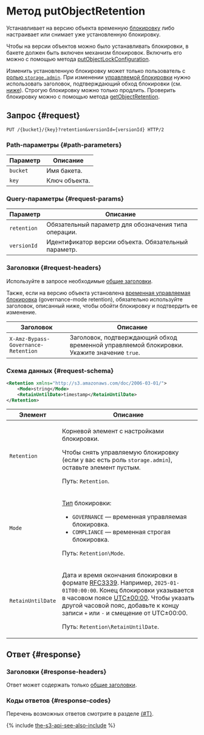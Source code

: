 # Метод putObjectRetention

Устанавливает на версию объекта временную [блокировку](../../../concepts/object-lock.md) либо настраивает или снимает уже установленную блокировку.

Чтобы на версии объектов можно было устанавливать блокировки, в бакете должен быть включен механизм блокировок. Включить его можно с помощью метода [putObjectLockConfiguration](../bucket/putobjectlockconfiguration.md).

Изменить установленную блокировку может только пользователь с [ролью `storage.admin`](../../../security/index.md). При изменении [управляемой блокировки](../../../concepts/object-lock.md#types) нужно использовать заголовок, подтверждающий обход блокировки (см. [ниже](#request-headers)). Строгую блокировку можно только продлить. Проверить блокировку можно с помощью метода [getObjectRetention](getobjectretention.md).

## Запрос {#request}

```http
PUT /{bucket}/{key}?retention&versionId={versionId} HTTP/2
```

### Path-параметры {#path-parameters}

Параметр | Описание
----- | -----
`bucket` | Имя бакета.
`key` | Ключ объекта.

### Query-параметры {#request-params}

Параметр | Описание
----- | -----
`retention` | Обязательный параметр для обозначения типа операции.
`versionId` | Идентификатор версии объекта. Обязательный параметр.

### Заголовки {#request-headers}

Используйте в запросе необходимые [общие заголовки](../common-request-headers.md).

Также, если на версию объекта установлена [временная управляемая блокировка](../../../concepts/object-lock.md#types) (governance-mode retention), обязательно используйте заголовок, описанный ниже, чтобы обойти блокировку и подтвердить ее изменение.

Заголовок | Описание
--- | ---
`X-Amz-Bypass-Governance-Retention` | Заголовок, подтверждающий обход временной управляемой блокировки. Укажите значение `true`.

### Схема данных {#request-schema}

```xml
<Retention xmlns="http://s3.amazonaws.com/doc/2006-03-01/">
    <Mode>string</Mode>
    <RetainUntilDate>timestamp</RetainUntilDate>
</Retention>
```

Элемент | Описание
----- | -----
`Retention` | <p>Корневой элемент с настройками блокировки.</p><p>Чтобы снять управляемую блокировку (если у вас есть роль `storage.admin`), оставьте элемент пустым.</p><p>Путь: `Retention`.</p>
`Mode` | <p>[Тип](../../../concepts/object-lock.md#types) блокировки:</p><ul><li>`GOVERNANCE` — временная управляемая блокировка.</li><li>`COMPLIANCE` — временная строгая блокировка.</li></ul><p>Путь: `Retention\Mode`.</p>
`RetainUntilDate` | <p>Дата и время окончания блокировки в формате [RFC3339](https://www.ietf.org/rfc/rfc3339.txt). Например, `2025-01-01T00:00:00`. Конец блокировки указывается в часовом поясе [UTC±00:00](https://ru.wikipedia.org/wiki/UTC±00:00). Чтобы указать другой часовой пояс, добавьте к концу записи `+` или `-` и смещение от UTC±00:00.</p><p>Путь: `Retention\RetainUntilDate`.</p>

## Ответ {#response}

### Заголовки {#response-headers}

Ответ может содержать только [общие заголовки](../common-response-headers.md).

### Коды ответов {#response-codes}

Перечень возможных ответов смотрите в разделе [{#T}](../response-codes.md).

{% include [the-s3-api-see-also-include](../../../../_includes/storage/the-s3-api-see-also-include.md) %}